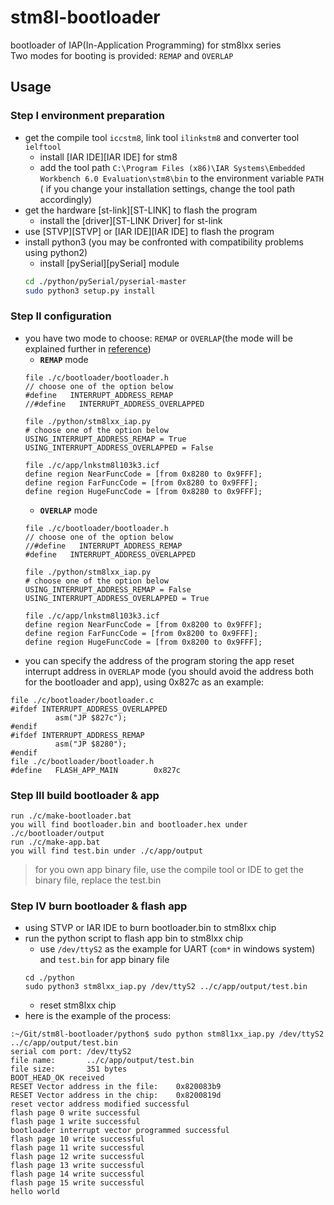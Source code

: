 # stm8l-bootloader
bootloader of IAP(In-Application Programming) for stm8lxx series  
Two modes for booting is provided: `REMAP` and `OVERLAP`  

## Usage
### Step I **environment preparation**
* get the compile tool `iccstm8`, link tool `ilinkstm8` and converter tool `ielftool`
    * install [IAR IDE][IAR IDE] for stm8
    * add the tool path `C:\Program Files (x86)\IAR Systems\Embedded Workbench 6.0 Evaluation\stm8\bin` to the environment variable `PATH` ( if you change your installation settings, change the tool path accordingly)
* get the hardware [st-link][ST-LINK] to flash the program
    * install the [driver][ST-LINK Driver] for st-link
* use [STVP][STVP] or [IAR IDE][IAR IDE] to flash the program
* install python3 (you may be confronted with compatibility problems using python2)
    * install [pySerial][pySerial] module
    ```bash
    cd ./python/pySerial/pyserial-master
    sudo python3 setup.py install
    ```

### Step II **configuration**
* you have two mode to choose: `REMAP` or `OVERLAP`(the mode will be explained further in [reference](./REFERENCE.md))
    * **`REMAP`** mode
    ```
    file ./c/bootloader/bootloader.h
    // choose one of the option below
    #define   INTERRUPT_ADDRESS_REMAP
    //#define   INTERRUPT_ADDRESS_OVERLAPPED

    file ./python/stm8lxx_iap.py
    # choose one of the option below
    USING_INTERRUPT_ADDRESS_REMAP = True
    USING_INTERRUPT_ADDRESS_OVERLAPPED = False

    file ./c/app/lnkstm8l103k3.icf
    define region NearFuncCode = [from 0x8280 to 0x9FFF];
    define region FarFuncCode = [from 0x8280 to 0x9FFF];
    define region HugeFuncCode = [from 0x8280 to 0x9FFF];
    ```
    * **`OVERLAP`** mode
    ```
    file ./c/bootloader/bootloader.h
    // choose one of the option below
    //#define   INTERRUPT_ADDRESS_REMAP
    #define   INTERRUPT_ADDRESS_OVERLAPPED

    file ./python/stm8lxx_iap.py
    # choose one of the option below
    USING_INTERRUPT_ADDRESS_REMAP = False
    USING_INTERRUPT_ADDRESS_OVERLAPPED = True

    file ./c/app/lnkstm8l103k3.icf
    define region NearFuncCode = [from 0x8200 to 0x9FFF];
    define region FarFuncCode = [from 0x8200 to 0x9FFF];
    define region HugeFuncCode = [from 0x8200 to 0x9FFF];
    ```
* you can specify the address of the program storing the app reset interrupt address in `OVERLAP` mode (you should avoid the address both for the bootloader and app), using 0x827c as an example:
```
file ./c/bootloader/bootloader.c
#ifdef INTERRUPT_ADDRESS_OVERLAPPED
          asm("JP $827c");
#endif
#ifdef INTERRUPT_ADDRESS_REMAP
          asm("JP $8280");
#endif
file ./c/bootloader/bootloader.h
#define   FLASH_APP_MAIN        0x827c
```

### Step III **build bootloader & app**
```
run ./c/make-bootloader.bat  
you will find bootloader.bin and bootloader.hex under ./c/bootloader/output  
run ./c/make-app.bat
you will find test.bin under ./c/app/output
```

> for you own app binary file, use the compile tool or IDE to get the binary file, replace the test.bin

### Step IV **burn bootloader & flash app**
* using STVP or IAR IDE to burn bootloader.bin to stm8lxx chip
* run the python script to flash app bin to stm8lxx chip
    * use `/dev/ttyS2` as the example for UART (`com*` in windows system) and `test.bin` for app binary file
    ```
    cd ./python
    sudo python3 stm8lxx_iap.py /dev/ttyS2 ../c/app/output/test.bin
    ```
    * reset stm8lxx chip
* here is the example of the process:
```
:~/Git/stm8l-bootloader/python$ sudo python stm8l1xx_iap.py /dev/ttyS2 ../c/app/output/test.bin
serial com port: /dev/ttyS2
file name:       ../c/app/output/test.bin
file size:       351 bytes
BOOT_HEAD_OK received
RESET Vector address in the file:    0x820083b9
RESET Vector address in the chip:    0x8200819d
reset vector address modified successful
flash page 0 write successful
flash page 1 write successful
bootloader interrupt vector programmed successful
flash page 10 write successful
flash page 11 write successful
flash page 12 write successful
flash page 13 write successful
flash page 14 write successful
flash page 15 write successful
hello world
```